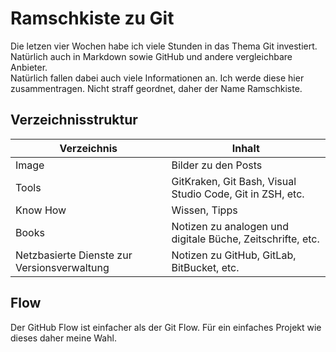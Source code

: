 # Ramschkiste zu Git  

Die letzen vier Wochen habe ich viele Stunden in das Thema Git investiert. Natürlich auch in Markdown sowie GitHub und andere vergleichbare Anbieter.  
Natürlich fallen dabei auch viele Informationen an. Ich werde diese hier zusammentragen. Nicht straff geordnet, daher der Name Ramschkiste.  

## Verzeichnisstruktur

| Verzeichnis  | Inhalt | 
| ------------- | ------------- | 
| Image  | Bilder zu den Posts  | 
| Tools  | GitKraken, Git Bash, Visual Studio Code, Git in ZSH, etc.  | 
| Know How  | Wissen, Tipps  | 
| Books  | Notizen zu analogen und digitale Büche, Zeitschrifte, etc.  | 
| Netzbasierte Dienste zur Versionsverwaltung  | Notizen zu GitHub, GitLab, BitBucket, etc.  | 

## Flow

Der GitHub Flow ist einfacher als der Git Flow. Für ein einfaches Projekt wie dieses daher meine Wahl.  



